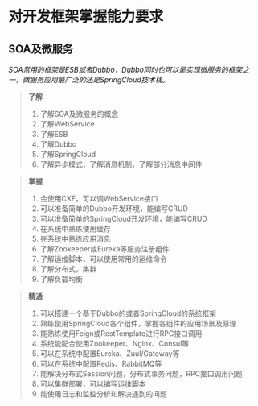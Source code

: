 # 对开发框架掌握能力要求

## SOA及微服务
*SOA常用的框架是ESB或者Dubbo，Dubbo同时也可以是实现微服务的框架之一，微服务应用最广泛的还是SpringCloud技术栈。*
> **了解**
>
> 1. 了解SOA及微服务的概念
> 2. 了解WebService
> 3. 了解ESB
> 4. 了解Dubbo
> 5. 了解SpringCloud
> 6. 了解异步模式，了解消息机制，了解部分消息中间件

> **掌握**
>
> 1. 会使用CXF，可以调WebService接口
> 2. 可以准备简单的Dubbo开发环境，能编写CRUD
> 3. 可以准备简单的SpringCloud开发环境，能编写CRUD
> 4. 在系统中熟练使用缓存
> 5. 在系统中熟练应用消息
> 6. 了解Zookeeper或Eureka等服务注册组件
> 7. 了解运维脚本，可以使用常用的运维命令
> 8. 了解分布式，集群
> 9. 了解负载均衡

> **精通**
>
> 1. 可以搭建一个基于Dubbo的或者SpringCloud的系统框架
> 2. 熟练使用SpringCloud各个组件，掌握各组件的应用场景及原理
> 3. 能熟练使用Feign或RestTemplate进行RPC接口调用
> 3. 系统能配合使用Zookeeper、Nginx、Consul等
> 4. 可以在系统中配置Eureka、Zuul/Gateway等
> 5. 可以在系统中配置Redis、RabbitMQ等
> 6. 能解决分布式Session问题，分布式事务问题，RPC接口调用问题
> 7. 可以集群部署，可以编写运维脚本
> 8. 能使用日志和监控分析和解决遇到的问题

